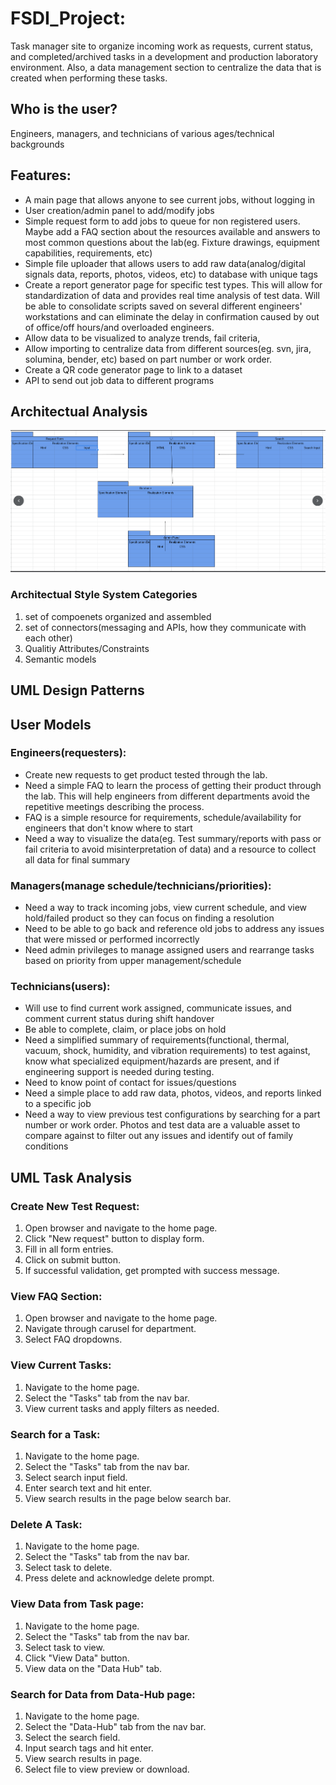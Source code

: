 # FSDI_Project: 
Task manager site to organize incoming work as requests, current status, and completed/archived tasks in a development and production laboratory environment. Also, a data management section to centralize the data that is created when performing these tasks.

## Who is the user?
Engineers, managers, and technicians of various ages/technical backgrounds
## Features:
- A main page that allows anyone to see current jobs, without logging in
- User creation/admin panel to add/modify jobs
- Simple request form to add jobs to queue for non registered users. Maybe add a FAQ section about the resources available and answers to most common questions about the lab(eg. Fixture drawings, equipment capabilities, requirements, etc)
- Simple file uploader that allows users to add raw data(analog/digital signals data, reports, photos, videos, etc) to database with unique tags
- Create a report generator page for specific test types. This will allow for standardization of data and provides real time analysis of test data. Will be able to consolidate scripts saved on several different engineers' workstations and can eliminate the delay in confirmation caused by out of office/off hours/and overloaded engineers.
- Allow data to be visualized to analyze trends, fail criteria, 
- Allow importing to centralize data from different sources(eg. svn, jira, solumina, bender, etc) based on part number or work order.
- Create a QR code generator page to link to a dataset
- API to send out job data to different programs

## Architectual Analysis
![alt text](https://raw.githubusercontent.com/jrjbkr29/FSDI17_CAP_PROJ/main/UX/Arch_Anal.png)

### Architectual Style System Categories
1. set of compoenets organized and assembled
2. set of connectors(messaging and APIs, how they communicate with each other)
3. Qualitiy Attributes/Constraints
4. Semantic models
## UML Design Patterns


## User Models
### Engineers(requesters): 
- Create new requests to get product tested through the lab.
- Need a simple FAQ to learn the process of getting their product through the lab. This will help engineers from different departments avoid the repetitive meetings describing the process.
- FAQ is a simple resource for requirements, schedule/availability for engineers that don't know where to start
- Need a way to visualize the data(eg. Test summary/reports with pass or fail criteria to avoid misinterpretation of data) and a resource to collect all data for final summary
### Managers(manage schedule/technicians/priorities):
- Need a way to track incoming jobs, view current schedule, and view hold/failed product so they can focus on finding a resolution 
- Need to be able to go back and reference old jobs to address any issues that were missed or performed incorrectly
- Need admin privileges to manage assigned users and rearrange tasks based on priority from upper management/schedule
### Technicians(users):
- Will use to find current work assigned, communicate issues, and comment current status during shift handover
- Be able to complete, claim, or place jobs on hold
- Need a simplified summary of requirements(functional, thermal, vacuum, shock, humidity, and vibration requirements) to test against, know what specialized equipment/hazards are present, and if engineering support is needed during testing. 
- Need to know point of contact for issues/questions
- Need a simple place to add raw data, photos, videos, and reports linked to a specific job
- Need a way to view previous test configurations by searching for a part number or work order. Photos and test data are a valuable asset to compare against to filter out any issues and identify out of family conditions

## UML Task Analysis
### Create New Test Request:
1. Open browser and navigate to the home page. 
2. Click "New request" button to display form.
3. Fill in all form entries.
4. Click on submit button.
5. If successful validation, get prompted with success message.

### View FAQ Section:
1. Open browser and navigate to the home page.
2. Navigate through carusel for department.
3. Select FAQ dropdowns.

### View Current Tasks:
1. Navigate to the home page.
2. Select the "Tasks" tab from the nav bar.
3. View current tasks and apply filters as needed.

### Search for a Task:
1. Navigate to the home page.
2. Select the "Tasks" tab from the nav bar.
3. Select search input field.
4. Enter search text and hit enter.
5. View search results in the page below search bar.

### Delete A Task:
1. Navigate to the home page.
2. Select the "Tasks" tab from the nav bar.
3. Select task to delete.
4. Press delete and acknowledge delete prompt.

### View Data from Task page:
1. Navigate to the home page.
2. Select the "Tasks" tab from the nav bar.
3. Select task to view.
4. Click "View Data" button.
5. View data on the "Data Hub" tab.

### Search for Data from Data-Hub page:
1. Navigate to the home page.
2. Select the "Data-Hub" tab from the nav bar.
3. Select the search field.
4. Input search tags and hit enter.
5. View search results in page.
6. Select file to view preview or download.





